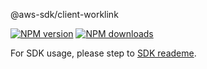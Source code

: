 @aws-sdk/client-worklink

[![NPM version](https://img.shields.io/npm/v/@aws-sdk/client-worklink/preview.svg)](https://www.npmjs.com/package/@aws-sdk/client-worklink)
[![NPM downloads](https://img.shields.io/npm/dm/@aws-sdk/client-worklink.svg)](https://www.npmjs.com/package/@aws-sdk/client-worklink)

For SDK usage, please step to [SDK reademe](https://github.com/aws/aws-sdk-js-v3).

